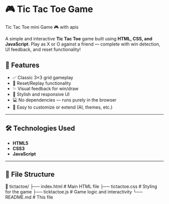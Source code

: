 # 🎮 Tic Tac Toe Game
Tic Tac Toe mini Game 🎮 with apis


A simple and interactive **Tic Tac Toe** game built using **HTML, CSS, and JavaScript**. Play as X or O against a friend — complete with win detection, UI feedback, and reset functionality!


## 🚀 Features

- ✅ Classic 3×3 grid gameplay
- 🔄 Reset/Replay functionality
- ✨ Visual feedback for win/draw
- 🎨 Stylish and responsive UI
- 💻 No dependencies — runs purely in the browser
- 🔧 Easy to customize or extend (AI, themes, etc.)

---

## 🛠️ Technologies Used

- **HTML5**
- **CSS3**
- **JavaScript**

---

## 📂 File Structure

📁 tictactoe/
├── index.html # Main HTML file
├── tictactoe.css # Styling for the game
├── ticktactoe.js # Game logic and interactivity
└── README.md # This file

